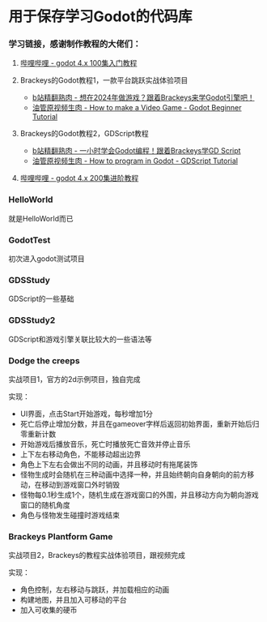 # 用于保存学习Godot的代码库

### 学习链接，感谢制作教程的大佬们：

1. [哔哩哔哩 - godot 4.x 100集入门教程](https://www.bilibili.com/video/av253177516/)
2. Brackeys的Godot教程1，一款平台跳跃实战体验项目

   * [b站精翻熟肉 - 想在2024年做游戏？跟着Brackeys来学Godot引擎吧！](https://www.bilibili.com/video/av1153814621/)
   * [油管原视频生肉 - How to make a Video Game - Godot Beginner Tutorial](https://www.youtube.com/watch?v=LOhfqjmasi0)
3. Brackeys的Godot教程2，GDScript教程

   * [b站精翻熟肉 - 一小时学会Godot编程！跟着Brackeys学GD Script](https://www.bilibili.com/video/av1004605166/)
   * [油管原视频生肉 - How to program in Godot - GDScript Tutorial](https://www.youtube.com/watch?v=e1zJS31tr88)
4. [哔哩哔哩 - godot 4.x 200集进阶教程](https://space.bilibili.com/479412933/channel/collectiondetail?sid=546592)

### HelloWorld

就是HelloWorld而已

### GodotTest

初次进入godot测试项目

### GDSStudy

GDScript的一些基础

### GDSStudy2

GDScript和游戏引擎关联比较大的一些语法等

### Dodge the creeps

实战项目1，官方的2d示例项目，独自完成

实现：

* UI界面，点击Start开始游戏，每秒增加1分
* 死亡后停止增加分数，并且在gameover字样后返回初始界面，重新开始后归零重新计数
* 开始游戏后播放音乐，死亡时播放死亡音效并停止音乐
* 上下左右移动角色，不能移动超出边界
* 角色上下左右会做出不同的动画，并且移动时有拖尾装饰
* 怪物生成时会随机在三种动画中选择一种，并且始终朝向自身朝向的前方移动，在移动到游戏窗口外时销毁
* 怪物每0.1秒生成1个，随机生成在游戏窗口的外围，并且移动方向为朝向游戏窗口的随机角度
* 角色与怪物发生碰撞时游戏结束

### Brackeys Plantform Game

实战项目2，Brackeys的教程实战体验项目，跟视频完成

实现：

* 角色控制，左右移动与跳跃，并加载相应的动画
* 构建地图，并且加入可移动的平台
* 加入可收集的硬币
